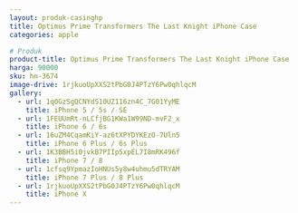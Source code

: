 ```yaml
---
layout: produk-casinghp
title: Optimus Prime Transformers The Last Knight iPhone Case
categories: apple

# Produk
product-title: Optimus Prime Transformers The Last Knight iPhone Case
harga: 90000
sku: hn-3674
image-drive: 1rjkuoUpXXS2tPbG0J4PTzY6Pw0qhlqcM
gallery:
  - url: 1q0GzSgQCNYdS10UZ116zn4C_7G01YyME
    title: iPhone 5 / 5s / SE
  - url: 1FEUUmRt-nLCfjBG1KWa1W99ND-mvF2_x
    title: iPhone 6 / 6s
  - url: 16uZM4CqamKiY-az6tXPYDYKEzO-7Uln5
    title: iPhone 6 Plus / 6s Plus
  - url: 1K3BBH5i0jvkB7PIIp5xpEL7I8mRK496f
    title: iPhone 7 / 8
  - url: 1cfsq9YpmazIoHNUs5y8w4uhmu5dTRYAM
    title: iPhone 7 Plus / 8 Plus
  - url: 1rjkuoUpXXS2tPbG0J4PTzY6Pw0qhlqcM
    title: iPhone X
---
```


